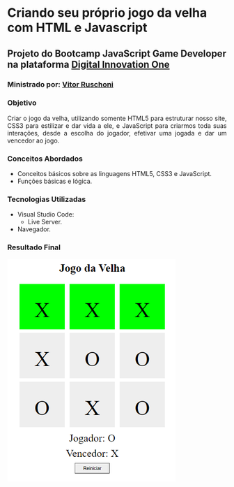 # **Criando seu próprio jogo da velha com HTML e Javascript**

## Projeto do Bootcamp JavaScript Game Developer na plataforma [Digital Innovation One](https://digitalinnovation.one/sign-up)

### Ministrado por: [Vitor Ruschoni](https://www.linkedin.com/in/ruschoni02/)  

### **Objetivo**  

<div align='justify'>
Criar o jogo da velha, utilizando somente HTML5 para estruturar nosso site, CSS3 para estilizar e dar vida a ele, e JavaScript para criarmos toda suas interações, desde a escolha do jogador, efetivar uma jogada e dar um vencedor ao jogo.
</div>  

### **Conceitos Abordados**
- Conceitos básicos sobre as linguagens HTML5, CSS3 e JavaScript.
- Funções básicas e lógica.
  
### **Tecnologias Utilizadas**
- Visual Studio Code:
    - Live Server.
- Navegador.

### **Resultado Final**
![Imagem do jogo da velha](img/jogo_da_velha.PNG)
